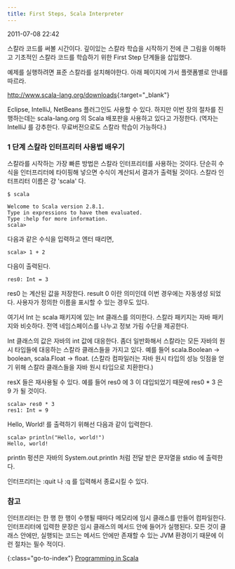 ```yaml
---
title: First Steps, Scala Interpreter
---
```


2011-07-08 22:42

스칼라 코드를 써볼 시간이다.
깊이있는 스칼라 학습을 시작하기 전에 큰 그림을 이해하고
기초적인 스칼라 코드를 학습하기 위한 First Step 단계들을 삽입했다.

예제를 실행하려면 표준 스칼라를 설치해야한다.
아래 페이지에 가서 플랫폼별로 안내를 따르라.

<http://www.scala-lang.org/downloads>{:target="_blank"}

Eclipse, IntelliJ, NetBeans 플러그인도 사용할 수 있다.
하지만 이번 장의 절차를 진행하는데는 scala-lang.org 의 Scala 배포판을 사용하고 있다고 가정한다.
(역자는 IntelliJ 를 강추한다. 무료버전으로도 스칼라 학습이 가능하다.)


### 1 단계 스칼라 인터프리터 사용법 배우기

스칼라를 시작하는 가장 빠른 방법은 스칼라 인터프리터를 사용하는 것이다.
단순히 수식을 인터프리터에 타이핑해 넣으면 수식이 계산되서 결과가 출력될 것이다.
스칼라 인터프리터 이름은 걍 'scala' 다.

    $ scala

    Welcome to Scala version 2.8.1.
    Type in expressions to have them evaluated.
    Type :help for more information.
    scala>

다음과 같은 수식을 입력하고 엔터 때리면,

    scala> 1 + 2

다음이 출력된다.

    res0: Int = 3

res0 는 계산된 값을 저장한다.
result 0 이란 의미인데 이번 경우에는 자동생성 되었다.
사용자가 정의한 이름을 표시할 수 있는 경우도 있다.

여기서 Int 는 scala 패키지에 있는 Int 클래스를 의미한다.
스칼라 패키지는 자바 패키지와 비슷하다.
전역 네임스페이스를 나누고 정보 가림 수단을 제공한다.

Int 클래스의 값은 자바의 int 값에 대응한다.
좀더 일반화해서 스칼라는 모든 자바의 원시 타입들에 대응하는 스칼라  클래스들을 가지고 있다.
예를 들어 scala.Boolean -> boolean, scala.Float -> float.
(스칼라 컴파일러는 자바 원시 타입의 성능 잇점을 얻기 위해 스칼라 클래스들을  자바 원시 타입으로 치환한다.)

resX 들은 재사용될 수 있다.
예를 들어 res0 에 3 이 대입되었기 때문에 res0 * 3 은 9 가 될 것이다.

    scala> res0 * 3
    res1: Int = 9

Hello, World! 를 출력하기 위해선 다음과 같이 입력한다.

    scala> println("Hello, world!")
    Hello, world!

println 펑션은 자바의 System.out.println 처럼 전달 받은 문자열을 stdio 에 출력한다.

인터프리터는 :quit 나 :q 를 입력해서 종료시킬 수 있다.


### 참고

인터프리터는 한 행 한 행이 수행될 때마다 메모리에 임시 클래스를 만들어 컴파일한다.
인터프리터에 입력한 문장은 임시 클래스의 메서드 안에 들어가 실행된다.
모든 것이 클래스 안에만, 실행되는 코드는 메서드 안에만 존재할 수 있는 JVM 환경이기 때문에 이런 절차는 필수 적이다.


{:class="go-to-index"}
[Programming in Scala](index)
